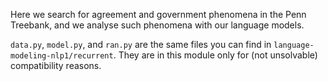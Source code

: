 Here we search for agreement and government phenomena in the Penn Treebank, and we analyse such phenomena with our language models.

`data.py`, `model.py`, and `ran.py` are the same files you can find in `language-modeling-nlp1/recurrent`. 
They are in this module only for (not unsolvable) compatibility reasons.
